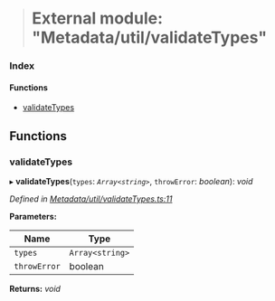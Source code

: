 > # External module: "Metadata/util/validateTypes"

### Index

#### Functions

* [validateTypes](_metadata_util_validatetypes_.md#validatetypes)

## Functions

###  validateTypes

▸ **validateTypes**(`types`: *`Array<string>`*, `throwError`: *boolean*): *void*

*Defined in [Metadata/util/validateTypes.ts:11](https://github.com/polkadot-js/api/blob/917168a/packages/types/src/Metadata/util/validateTypes.ts#L11)*

**Parameters:**

Name | Type |
------ | ------ |
`types` | `Array<string>` |
`throwError` | boolean |

**Returns:** *void*
